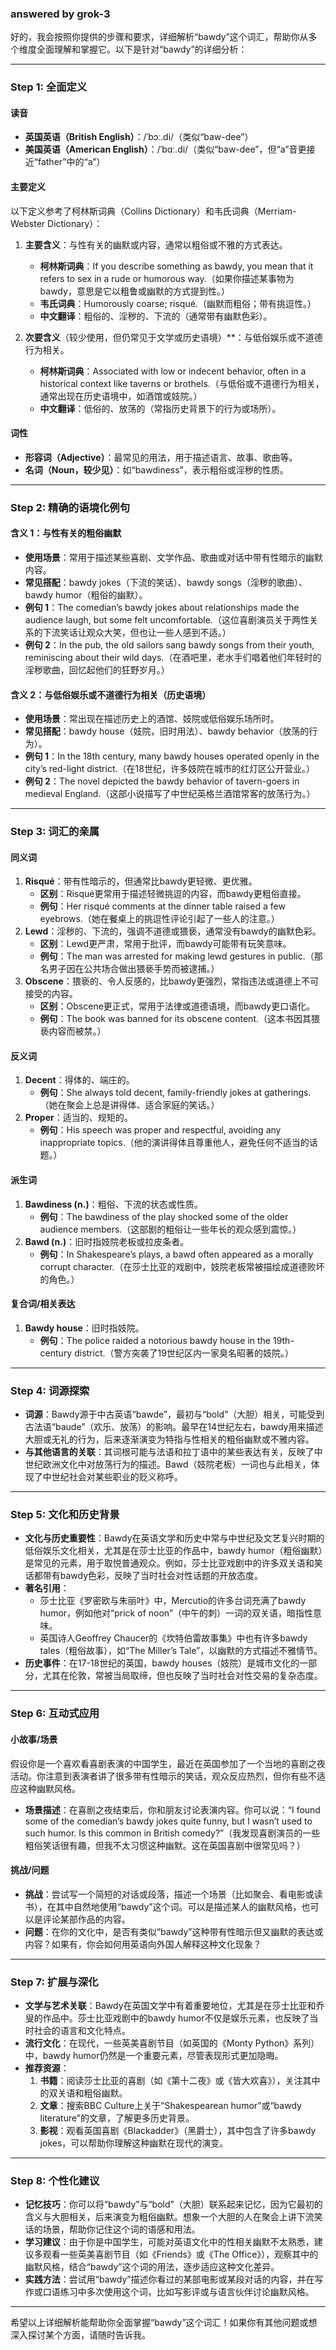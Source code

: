 ### answered by grok-3
好的，我会按照你提供的步骤和要求，详细解析“bawdy”这个词汇，帮助你从多个维度全面理解和掌握它。以下是针对“bawdy”的详细分析：

---

### Step 1: 全面定义
#### 读音
- **英国英语（British English）**：/ˈbɔː.di/（类似“baw-dee”）
- **美国英语（American English）**：/ˈbɑː.di/（类似“baw-dee”，但“a”音更接近“father”中的“a”）

#### 主要定义
以下定义参考了柯林斯词典（Collins Dictionary）和韦氏词典（Merriam-Webster Dictionary）：
1. **主要含义**：与性有关的幽默或内容，通常以粗俗或不雅的方式表达。
   - **柯林斯词典**：If you describe something as bawdy, you mean that it refers to sex in a rude or humorous way.（如果你描述某事物为bawdy，意思是它以粗鲁或幽默的方式提到性。）
   - **韦氏词典**：Humorously coarse; risqué.（幽默而粗俗；带有挑逗性。）
   - **中文翻译**：粗俗的、淫秽的、下流的（通常带有幽默色彩）。
   
2. **次要含义**（较少使用，但仍常见于文学或历史语境）**：与低俗娱乐或不道德行为相关。
   - **柯林斯词典**：Associated with low or indecent behavior, often in a historical context like taverns or brothels.（与低俗或不道德行为相关，通常出现在历史语境中，如酒馆或妓院。）
   - **中文翻译**：低俗的、放荡的（常指历史背景下的行为或场所）。

#### 词性
- **形容词（Adjective）**：最常见的用法，用于描述语言、故事、歌曲等。
- **名词（Noun，较少见）**：如“bawdiness”，表示粗俗或淫秽的性质。

---

### Step 2: 精确的语境化例句
#### 含义 1：与性有关的粗俗幽默
- **使用场景**：常用于描述某些喜剧、文学作品、歌曲或对话中带有性暗示的幽默内容。
- **常见搭配**：bawdy jokes（下流的笑话）、bawdy songs（淫秽的歌曲）、bawdy humor（粗俗的幽默）。
- **例句 1**：The comedian’s bawdy jokes about relationships made the audience laugh, but some felt uncomfortable.（这位喜剧演员关于两性关系的下流笑话让观众大笑，但也让一些人感到不适。）
- **例句 2**：In the pub, the old sailors sang bawdy songs from their youth, reminiscing about their wild days.（在酒吧里，老水手们唱着他们年轻时的淫秽歌曲，回忆起他们的狂野岁月。）

#### 含义 2：与低俗娱乐或不道德行为相关（历史语境）
- **使用场景**：常出现在描述历史上的酒馆、妓院或低俗娱乐场所时。
- **常见搭配**：bawdy house（妓院，旧时用法）、bawdy behavior（放荡的行为）。
- **例句 1**：In the 18th century, many bawdy houses operated openly in the city’s red-light district.（在18世纪，许多妓院在城市的红灯区公开营业。）
- **例句 2**：The novel depicted the bawdy behavior of tavern-goers in medieval England.（这部小说描写了中世纪英格兰酒馆常客的放荡行为。）

---

### Step 3: 词汇的亲属
#### 同义词
1. **Risqué**：带有性暗示的，但通常比bawdy更轻微、更优雅。
   - **区别**：Risqué更常用于描述轻微挑逗的内容，而bawdy更粗俗直接。
   - **例句**：Her risqué comments at the dinner table raised a few eyebrows.（她在餐桌上的挑逗性评论引起了一些人的注意。）
2. **Lewd**：淫秽的、下流的，强调不道德或猥亵，通常没有bawdy的幽默色彩。
   - **区别**：Lewd更严肃，常用于批评，而bawdy可能带有玩笑意味。
   - **例句**：The man was arrested for making lewd gestures in public.（那名男子因在公共场合做出猥亵手势而被逮捕。）
3. **Obscene**：猥亵的、令人反感的，比bawdy更强烈，常指违法或道德上不可接受的内容。
   - **区别**：Obscene更正式，常用于法律或道德语境，而bawdy更口语化。
   - **例句**：The book was banned for its obscene content.（这本书因其猥亵内容而被禁。）

#### 反义词
1. **Decent**：得体的、端庄的。
   - **例句**：She always told decent, family-friendly jokes at gatherings.（她在聚会上总是讲得体、适合家庭的笑话。）
2. **Proper**：适当的、规矩的。
   - **例句**：His speech was proper and respectful, avoiding any inappropriate topics.（他的演讲得体且尊重他人，避免任何不适当的话题。）

#### 派生词
1. **Bawdiness (n.)**：粗俗、下流的状态或性质。
   - **例句**：The bawdiness of the play shocked some of the older audience members.（这部剧的粗俗让一些年长的观众感到震惊。）
2. **Bawd (n.)**：旧时指妓院老板或拉皮条者。
   - **例句**：In Shakespeare’s plays, a bawd often appeared as a morally corrupt character.（在莎士比亚的戏剧中，妓院老板常被描绘成道德败坏的角色。）

#### 复合词/相关表达
1. **Bawdy house**：旧时指妓院。
   - **例句**：The police raided a notorious bawdy house in the 19th-century district.（警方突袭了19世纪区内一家臭名昭著的妓院。）

---

### Step 4: 词源探索
- **词源**：Bawdy源于中古英语“bawde”，最初与“bold”（大胆）相关，可能受到古法语“baude”（欢乐、放荡）的影响。最早在14世纪左右，bawdy用来描述大胆或无礼的行为，后来逐渐演变为特指与性相关的粗俗幽默或不雅内容。
- **与其他语言的关联**：其词根可能与法语和拉丁语中的某些表达有关，反映了中世纪欧洲文化中对放荡行为的描述。Bawd（妓院老板）一词也与此相关，体现了中世纪社会对某些职业的贬义称呼。

---

### Step 5: 文化和历史背景
- **文化与历史重要性**：Bawdy在英语文学和历史中常与中世纪及文艺复兴时期的低俗娱乐文化相关，尤其是在莎士比亚的作品中，bawdy humor（粗俗幽默）是常见的元素，用于取悦普通观众。例如，莎士比亚戏剧中的许多双关语和笑话都带有bawdy色彩，反映了当时社会对性话题的开放态度。
- **著名引用**：
  - 莎士比亚《罗密欧与朱丽叶》中，Mercutio的许多台词充满了bawdy humor，例如他对“prick of noon”（中午的刺）一词的双关语，暗指性意味。
  - 英国诗人Geoffrey Chaucer的《坎特伯雷故事集》中也有许多bawdy tales（粗俗故事），如“The Miller’s Tale”，以幽默的方式描述不雅情节。
- **历史事件**：在17-18世纪的英国，bawdy houses（妓院）是城市文化的一部分，尤其在伦敦，常被当局取缔，但也反映了当时社会对性交易的复杂态度。

---

### Step 6: 互动式应用
#### 小故事/场景
假设你是一个喜欢看喜剧表演的中国学生，最近在英国参加了一个当地的喜剧之夜活动。你注意到表演者讲了很多带有性暗示的笑话，观众反应热烈，但你有些不适应这种幽默风格。
- **场景描述**：在喜剧之夜结束后，你和朋友讨论表演内容。你可以说：“I found some of the comedian’s bawdy jokes quite funny, but I wasn’t used to such humor. Is this common in British comedy?”（我发现喜剧演员的一些粗俗笑话很有趣，但我不太习惯这种幽默。这在英国喜剧中很常见吗？）

#### 挑战/问题
- **挑战**：尝试写一个简短的对话或段落，描述一个场景（比如聚会、看电影或读书），在其中自然地使用“bawdy”这个词。可以是描述某人的幽默风格，也可以是评论某部作品的内容。
- **问题**：在你的文化中，是否有类似“bawdy”这种带有性暗示但又幽默的表达或内容？如果有，你会如何用英语向外国人解释这种文化现象？

---

### Step 7: 扩展与深化
- **文学与艺术关联**：Bawdy在英国文学中有着重要地位，尤其是在莎士比亚和乔叟的作品中。莎士比亚戏剧中的bawdy humor不仅是娱乐元素，也反映了当时社会的语言和文化特点。
- **流行文化**：在现代，一些英美喜剧节目（如英国的《Monty Python》系列）中，bawdy humor仍然是一个重要元素，尽管表现形式更加隐晦。
- **推荐资源**：
  1. **书籍**：阅读莎士比亚的喜剧（如《第十二夜》或《皆大欢喜》），关注其中的双关语和粗俗幽默。
  2. **文章**：搜索BBC Culture上关于“Shakespearean humor”或“bawdy literature”的文章，了解更多历史背景。
  3. **影视**：观看英国喜剧《Blackadder》（黑爵士），其中包含了许多bawdy jokes，可以帮助你理解这种幽默在现代的演变。

---

### Step 8: 个性化建议
- **记忆技巧**：你可以将“bawdy”与“bold”（大胆）联系起来记忆，因为它最初的含义与大胆相关，后来演变为粗俗幽默。想象一个大胆的人在聚会上讲下流笑话的场景，帮助你记住这个词的语感和用法。
- **学习建议**：由于你是中国学生，可能对英语文化中的性相关幽默不太熟悉，建议多观看一些英美喜剧节目（如《Friends》或《The Office》），观察其中的幽默风格，结合“bawdy”这个词的用法，逐步适应这种文化差异。
- **实践方法**：尝试用“bawdy”描述你看过的某部电影或某段对话的内容，并在写作或口语练习中多次使用这个词，比如写影评或与语言伙伴讨论幽默风格。

---

希望以上详细解析能帮助你全面掌握“bawdy”这个词汇！如果你有其他问题或想深入探讨某个方面，请随时告诉我。